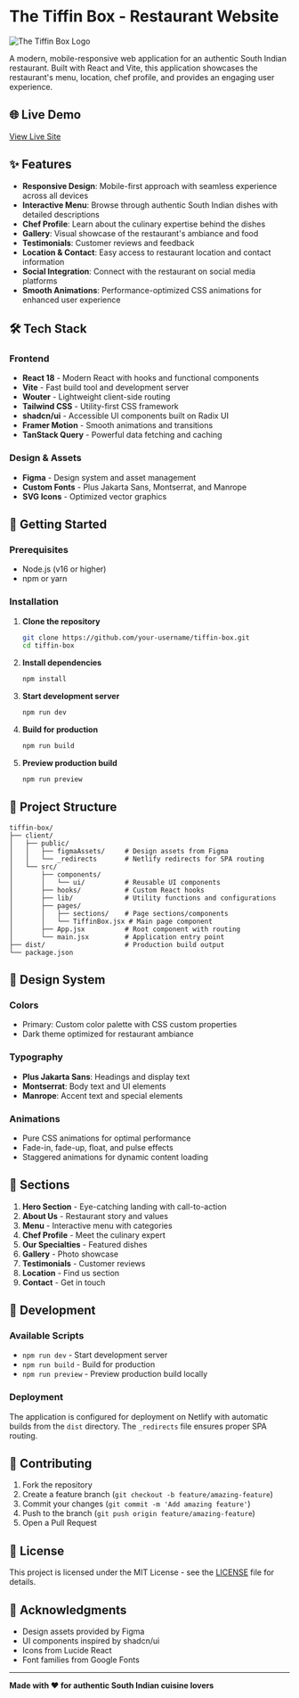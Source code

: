 # The Tiffin Box - Restaurant Website

![The Tiffin Box Logo](https://tiffinboxprince.netlify.app/)

A modern, mobile-responsive web application for an authentic South Indian restaurant. Built with React and Vite, this application showcases the restaurant's menu, location, chef profile, and provides an engaging user experience.

## 🌐 Live Demo

[View Live Site](https://tiffinboxprince.netlify.app/)

## ✨ Features

- **Responsive Design**: Mobile-first approach with seamless experience across all devices
- **Interactive Menu**: Browse through authentic South Indian dishes with detailed descriptions
- **Chef Profile**: Learn about the culinary expertise behind the dishes
- **Gallery**: Visual showcase of the restaurant's ambiance and food
- **Testimonials**: Customer reviews and feedback
- **Location & Contact**: Easy access to restaurant location and contact information
- **Social Integration**: Connect with the restaurant on social media platforms
- **Smooth Animations**: Performance-optimized CSS animations for enhanced user experience

## 🛠️ Tech Stack

### Frontend
- **React 18** - Modern React with hooks and functional components
- **Vite** - Fast build tool and development server
- **Wouter** - Lightweight client-side routing
- **Tailwind CSS** - Utility-first CSS framework
- **shadcn/ui** - Accessible UI components built on Radix UI
- **Framer Motion** - Smooth animations and transitions
- **TanStack Query** - Powerful data fetching and caching

### Design & Assets
- **Figma** - Design system and asset management
- **Custom Fonts** - Plus Jakarta Sans, Montserrat, and Manrope
- **SVG Icons** - Optimized vector graphics

## 🚀 Getting Started

### Prerequisites
- Node.js (v16 or higher)
- npm or yarn

### Installation

1. **Clone the repository**
   ```bash
   git clone https://github.com/your-username/tiffin-box.git
   cd tiffin-box
   ```

2. **Install dependencies**
   ```bash
   npm install
   ```

3. **Start development server**
   ```bash
   npm run dev
   ```

4. **Build for production**
   ```bash
   npm run build
   ```

5. **Preview production build**
   ```bash
   npm run preview
   ```

## 📁 Project Structure

```
tiffin-box/
├── client/
│   ├── public/
│   │   ├── figmaAssets/     # Design assets from Figma
│   │   └── _redirects       # Netlify redirects for SPA routing
│   └── src/
│       ├── components/
│       │   └── ui/          # Reusable UI components
│       ├── hooks/           # Custom React hooks
│       ├── lib/             # Utility functions and configurations
│       ├── pages/
│       │   ├── sections/    # Page sections/components
│       │   └── TiffinBox.jsx # Main page component
│       ├── App.jsx          # Root component with routing
│       └── main.jsx         # Application entry point
├── dist/                    # Production build output
└── package.json
```

## 🎨 Design System

### Colors
- Primary: Custom color palette with CSS custom properties
- Dark theme optimized for restaurant ambiance

### Typography
- **Plus Jakarta Sans**: Headings and display text
- **Montserrat**: Body text and UI elements
- **Manrope**: Accent text and special elements

### Animations
- Pure CSS animations for optimal performance
- Fade-in, fade-up, float, and pulse effects
- Staggered animations for dynamic content loading

## 📱 Sections

1. **Hero Section** - Eye-catching landing with call-to-action
2. **About Us** - Restaurant story and values
3. **Menu** - Interactive menu with categories
4. **Chef Profile** - Meet the culinary expert
5. **Our Specialties** - Featured dishes
6. **Gallery** - Photo showcase
7. **Testimonials** - Customer reviews
8. **Location** - Find us section
9. **Contact** - Get in touch

## 🔧 Development

### Available Scripts

- `npm run dev` - Start development server
- `npm run build` - Build for production
- `npm run preview` - Preview production build locally

### Deployment

The application is configured for deployment on Netlify with automatic builds from the `dist` directory. The `_redirects` file ensures proper SPA routing.

## 🤝 Contributing

1. Fork the repository
2. Create a feature branch (`git checkout -b feature/amazing-feature`)
3. Commit your changes (`git commit -m 'Add amazing feature'`)
4. Push to the branch (`git push origin feature/amazing-feature`)
5. Open a Pull Request

## 📄 License

This project is licensed under the MIT License - see the [LICENSE](LICENSE) file for details.

## 🙏 Acknowledgments

- Design assets provided by Figma
- UI components inspired by shadcn/ui
- Icons from Lucide React
- Font families from Google Fonts

---

**Made with ❤️ for authentic South Indian cuisine lovers**
